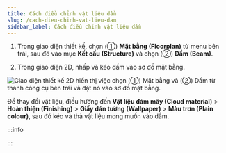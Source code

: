 ```yaml
---
title: Cách điều chỉnh vật liệu dầm
slug: /cach-dieu-chinh-vat-lieu-dam
sidebar_label: Cách điều chỉnh vật liệu dầm
---
```


1. Trong giao diện thiết kế, chọn (①) **Mặt bằng (Floorplan)** từ menu bên trái, sau đó vào mục **Kết cấu (Structure)** và chọn (②) **Dầm (Beam)**.

2. Trong giao diện 2D, nhấp và kéo dầm vào sơ đồ mặt bằng.

![Giao diện thiết kế 2D hiển thị việc chọn (①) Mặt bằng và (②) Dầm từ thanh công cụ bên trái và đặt nó vào sơ đồ mặt bằng.](https://storage.googleapis.com/jegavn_kb/image_jegavn/167.1.png)

Để thay đổi vật liệu, điều hướng đến **Vật liệu đám mây (Cloud material)** > **Hoàn thiện (Finishing)** > **Giấy dán tường (Wallpaper)** > **Màu trơn (Plain colour)**, sau đó kéo và thả vật liệu mong muốn vào dầm.

:::info

:::
